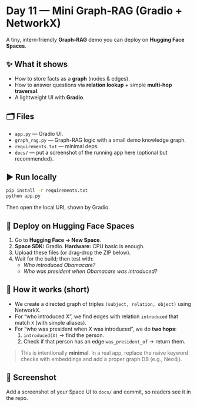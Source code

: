 
# Day 11 — Mini Graph‑RAG (Gradio + NetworkX)

A tiny, intern‑friendly **Graph‑RAG** demo you can deploy on **Hugging Face Spaces**.

## ✨ What it shows
- How to store facts as a **graph** (nodes & edges).
- How to answer questions via **relation lookup** + simple **multi‑hop traversal**.
- A lightweight UI with **Gradio**.

## 🗂️ Files
- `app.py` — Gradio UI.
- `graph_rag.py` — Graph-RAG logic with a small demo knowledge graph.
- `requirements.txt` — minimal deps.
- `docs/` — put a screenshot of the running app here (optional but recommended).

## ▶️ Run locally
```bash
pip install -r requirements.txt
python app.py
```

Then open the local URL shown by Gradio.

## 🚀 Deploy on Hugging Face Spaces
1. Go to **Hugging Face → New Space**.
2. **Space SDK:** Gradio. **Hardware:** CPU basic is enough.
3. Upload these files (or drag‑drop the ZIP below).
4. Wait for the build; then test with:
   - *Who introduced Obamacare?*
   - *Who was president when Obamacare was introduced?*

## 🧠 How it works (short)
- We create a directed graph of triples `(subject, relation, object)` using NetworkX.
- For “who introduced X”, we find edges with relation `introduced` that match `X` (with simple aliases).
- For “who was president when X was introduced”, we do **two hops**:
  1. `introduced(X)` → find the person.
  2. Check if that person has an edge `was_president_of` → return them.

> This is intentionally **minimal**. In a real app, replace the naive keyword checks with embeddings and add a proper graph DB (e.g., Neo4j).

## 📸 Screenshot
Add a screenshot of your Space UI to `docs/` and commit, so readers see it in the repo.
